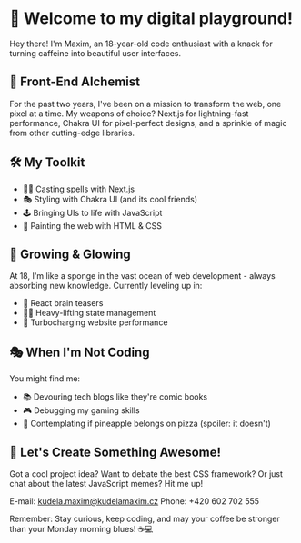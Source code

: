 # 🚀 Welcome to my digital playground! 

Hey there! I'm Maxim, an 18-year-old code enthusiast with a knack for turning caffeine into beautiful user interfaces.

## 🎨 Front-End Alchemist

For the past two years, I've been on a mission to transform the web, one pixel at a time. My weapons of choice? Next.js for lightning-fast performance, Chakra UI for pixel-perfect designs, and a sprinkle of magic from other cutting-edge libraries.

## 🛠️ My Toolkit

- 🧙‍♂️ Casting spells with Next.js
- 🎭 Styling with Chakra UI (and its cool friends)
- 🕹️ Bringing UIs to life with JavaScript
- 🌈 Painting the web with HTML & CSS

## 🌱 Growing & Glowing

At 18, I'm like a sponge in the vast ocean of web development - always absorbing new knowledge. Currently leveling up in:

- 🧠 React brain teasers
- 🏋️‍♂️ Heavy-lifting state management
- 🚀 Turbocharging website performance

## 🎭 When I'm Not Coding

You might find me:
- 📚 Devouring tech blogs like they're comic books
- 🎮 Debugging my gaming skills
- 🍕 Contemplating if pineapple belongs on pizza (spoiler: it doesn't)

## 🌟 Let's Create Something Awesome!

Got a cool project idea? Want to debate the best CSS framework? Or just chat about the latest JavaScript memes? Hit me up!

E-mail: kudela.maxim@kudelamaxim.cz
Phone: +420 602 702 555

Remember: Stay curious, keep coding, and may your coffee be stronger than your Monday morning blues! ☕️💻
